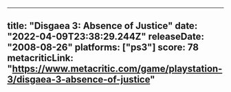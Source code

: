 
---
title: "Disgaea 3: Absence of Justice"
date: "2022-04-09T23:38:29.244Z"
releaseDate: "2008-08-26"
platforms: ["ps3"]
score: 78
metacriticLink: "https://www.metacritic.com/game/playstation-3/disgaea-3-absence-of-justice"
---
